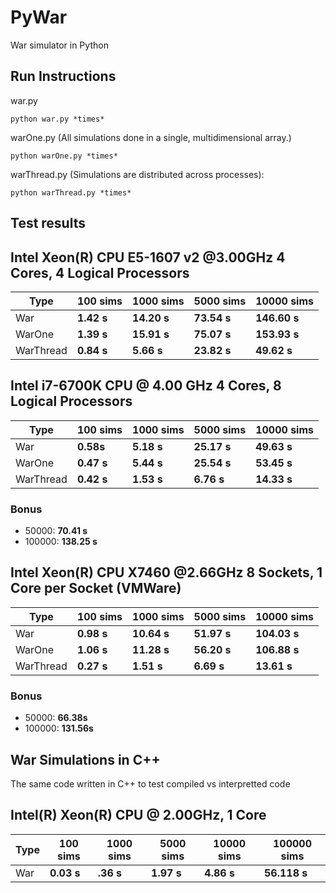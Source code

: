 # PyWar
War simulator in Python

## Run Instructions
war.py

```
python war.py *times*
```

warOne.py (All simulations done in a single, multidimensional array.)

```
python warOne.py *times*
```

warThread.py (Simulations are distributed across processes):

```
python warThread.py *times*
```

## Test results
## **Intel Xeon(R) CPU E5-1607 v2 @3.00GHz 4 Cores, 4 Logical Processors**

| Type | 100 sims | 1000 sims | 5000 sims | 10000 sims |
| ------ | ------ | ------ | ------ | ------ |
| War |**1.42 s** | **14.20 s** | **73.54 s** | **146.60 s** |
| WarOne | **1.39 s** | **15.91 s** | **75.07 s** | **153.93 s** |
| WarThread | **0.84 s** | **5.66 s** | **23.82 s** | **49.62 s** |

## **Intel i7-6700K CPU @ 4.00 GHz 4 Cores, 8 Logical Processors**
| Type | 100 sims | 1000 sims | 5000 sims | 10000 sims |
| ------ | ------ | ------ | ------ | ------ |
| War |**0.58s** | **5.18 s** | **25.17 s** | **49.63 s** |
| WarOne | **0.47 s** | **5.44 s** | **25.54 s** | **53.45 s** |
| WarThread | **0.42 s** | **1.53 s** | **6.76 s** | **14.33 s** |

### Bonus
* 50000: **70.41 s**
* 100000: **138.25 s**

## **Intel Xeon(R) CPU X7460 @2.66GHz 8 Sockets, 1 Core per Socket (VMWare)**

| Type | 100 sims | 1000 sims | 5000 sims | 10000 sims |
| ------ | ------ | ------ | ------ | ------ |
| War |**0.98 s** | **10.64 s** | **51.97 s** | **104.03 s** |
| WarOne | **1.06 s** | **11.28 s** | **56.20 s** | **106.88 s** |
| WarThread | **0.27 s** | **1.51 s** | **6.69 s** | **13.61 s** |

### Bonus
* 50000: **66.38s**
* 100000: **131.56s**

## War Simulations in C++
The same code written in C++ to test compiled vs interpretted code

## **Intel(R) Xeon(R) CPU @ 2.00GHz, 1 Core**

| Type | 100 sims | 1000 sims | 5000 sims | 10000 sims | 100000 sims |
| ------ | ------ | ------ | ------ | ------ | ------ |
| War | **0.03 s** | **.36 s** | **1.97 s** | **4.86 s** | **56.118 s** |
